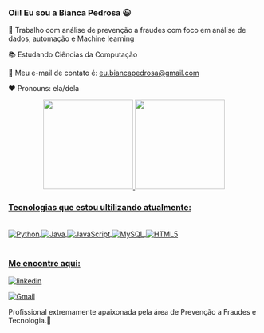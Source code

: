 ### Oii! Eu sou a Bianca Pedrosa 😃

💼 Trabalho com análise de prevenção a fraudes com foco em  análise de dados, automação e Machine learning

📚 Estudando Ciências da Computação 

📧 Meu e-mail de contato é: eu.biancapedrosa@gmail.com

❤️ Pronouns: ela/dela                        


<div align="center">
  <a href="https://github.com/Biazi990">
  <img height="180em" src="https://github-readme-stats.vercel.app/api?username=Biazi990&show_icons=true&theme=cobalt&include_all_commits=true&count_private=true"/>
  <img height="180em" src="https://github-readme-stats.vercel.app/api/top-langs/?username=Biazi990&layout=compact&langs_count=7&theme=cobalt"/>
</div>


### Tecnologias que estou ultilizando atualmente:

<div style="display: inline_block"><br/>
    <img align="center" alt="Python" src= https://img.shields.io/badge/Python-3776AB?style=for-the-badge&logo=python&logoColor=white>
    <img align="center" alt="Java" src= https://img.shields.io/badge/Java-ED8B00?style=for-the-badge&logo=openjdk&logoColor=white>
    <img align="center" alt="JavaScript" src= https://img.shields.io/badge/JavaScript-F7DF1E?style=for-the-badge&logo=javascript&logoColor=black>
    <img align="center" alt="MySQL" src=https://img.shields.io/badge/MySQL-00000F?style=for-the-badge&logo=mysql&logoColor=white>
    <img align="center" alt="HTML5" src=https://img.shields.io/badge/HTML5-E34F26?style=for-the-badge&logo=html5&logoColor=white>
</div><br/>


### Me encontre aqui: 

[![linkedin](https://img.shields.io/badge/LinkedIn-0077B5?style=for-the-badge&logo=linkedin&logoColor=white)](https://www.linkedin.com/in/bianca-souza-302a16154/)

[![Gmail](https://img.shields.io/badge/Gmail-D14836?style=for-the-badge&logo=gmail&logoColor=white)](https://mail.google.com/mail/u/0/#inbox?compose=GTvVlcSKkxGrVkKJlMnjrLMFgKCVmvjPvgjGqVLgbshpZBjJmVBnTZLLlxrKRFVnjHgJTKtlqqzst)

Profissional extremamente apaixonada pela área de Prevenção a Fraudes e Tecnologia.🌟







